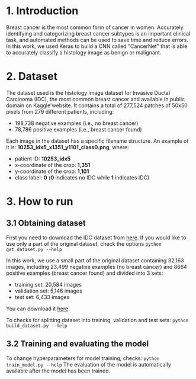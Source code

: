 # 1. Introduction

Breast cancer is the most common form of cancer in women. Accurately identifying and categorizing breast cancer subtypes is an important clinical task, and automated methods can be used to save time and reduce errors.
In this work, we used Keras to build a CNN called "CancerNet" that is able to accurately classify a histology image as benign or malignant.

# 2. Dataset
The dataset used is the histology image dataset for Invasive Ductal Carcinoma (IDC), the most common breast cancer and available in public domain on Kaggle'website. It contains a total of 277,524 patches of 50x50 pixels from 279 different patients, including:
- 198,738 negative examples (i.e., no breast cancer)
- 78,786 positive examples (i.e., breast cancer found)

Each image in the dataset has a specific filename structure. An example of it is: **10253_idx5_x1351_y1101_class0.png**, where:
- patient ID: **10253_idx5**
- x-coordinate of the crop: **1,351**
- y-coordinate of the crop: **1,101**
- class label: **0** (**0** indicates no IDC while **1** indicates IDC)

# 3. How to run
## 3.1 Obtaining dataset
First you need to download the IDC dataset from [here](https://www.kaggle.com/datasets/paultimothymooney/breast-histopathology-images). 
If you would like to use only a part of the original dataset, check the options ``python get_dataset.py --help``

In this work, we use a small part of the original dataset containing 32,163 images, including 23,499 negative examples (no breast cancer) and 8664 positive examples (breast cancer found) and divided into 3 sets:
- training set: 20,584 images
- validation set: 5,146 images
- test set: 6,433 images

You can download it [here](https://drive.google.com/drive/folders/1Mty2S7qd1XlR8Kpiz7DegyYDiDHB95xH).

To checks for splitting dataset into training, validation and test sets:
``python build_dataset.py --help``

## 3.2 Training and evaluating the model
To change hyperparameters for model training, checks:
``python train_model.py --help``
The evaluation of the model is automatically available after the model has been trained.
